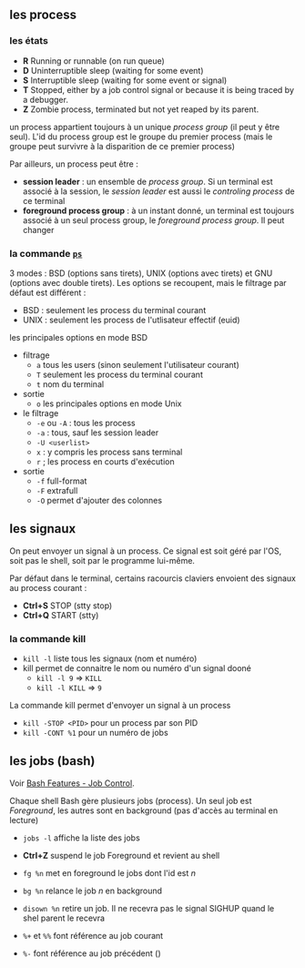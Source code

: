 
## les process

### les états

- **R**	Running or runnable (on run queue)
- **D**	Uninterruptible sleep (waiting for some event)
- **S**	Interruptible sleep (waiting for some event or signal)
- **T**	Stopped, either by a job control signal or because it is being traced by a debugger.
- **Z**	Zombie process, terminated but not yet reaped by its parent.

un process appartient toujours à un unique _process group_ (il peut y être seul). L'id
du process group est le groupe du premier process (mais le groupe peut survivre
à la disparition de ce premier process)

Par ailleurs, un process peut être :
- **session leader** : un ensemble de _process group_. Si un terminal est associé
à la session, le _session leader_ est aussi le _controling process_ de ce terminal
- **foreground process group** : à un instant donné, un terminal est toujours associé 
à un seul process group, le _foreground process group_. Il peut changer 

### la commande [`ps`](http://manpages.ubuntu.com/manpages/precise/man1/ps.1.html)

3 modes : BSD (options sans tirets), UNIX (options avec tirets) et GNU 
(options avec double tirets). Les options se recoupent, mais le filtrage par
défaut est différent :
- BSD : seulement les process du terminal courant
- UNIX : seulement les process de l'utlisateur effectif (euid)

les principales options en mode BSD 
- filtrage
  - `a` tous les users (sinon seulement l'utilisateur courant)
  - `T` seulement les process du terminal courant
  - `t` nom du terminal
- sortie
  - `o`
les principales options en mode Unix
- le filtrage
  - `-e` ou `-A` : tous les process
  - `-a` : tous, sauf les session leader 
  - `-U <userlist>` 
  - `x` : y compris les process sans terminal
  - `r` ; les process en courts d'exécution
- sortie
  - `-f`  full-format
  - `-F` extrafull
  - `-O` permet d'ajouter des colonnes


## les signaux

On peut envoyer un signal à un process. Ce signal est soit géré par l'OS,
soit pas le shell, soit par le programme lui-même.

Par défaut dans le terminal, certains racourcis claviers envoient des 
signaux au process courant :
- **Ctrl+S** STOP (stty stop)
- **Ctrl+Q** START (stty)

### la commande kill

- `kill -l` liste tous les signaux (nom et numéro)
- kill permet de connaitre le nom ou numéro d'un signal dooné
  - `kill -l 9` => `KILL`
  - `kill -l KILL` => `9`

La commande kill permet d'envoyer un signal à un process
- `kill -STOP <PID>` pour un process par son PID
- `kill -CONT %1` pour un numéro de jobs


## les jobs (bash)

Voir [Bash Features - Job Control](https://web.mit.edu/gnu/doc/html/features_5.html).

Chaque shell Bash gère plusieurs jobs (process). Un seul job est *Foreground*,
les autres sont en background (pas d'accès au terminal en lecture)

- `jobs -l` affiche la liste des jobs
- **Ctrl+Z** suspend le job Foreground et revient au shell
- `fg %n` met en foreground le jobs dont l'id est _n_
- `bg %n` relance le job _n_ en background
- `disown %n` retire un job. Il ne recevra pas le signal SIGHUP quand le  
shel parent le recevra

- `%+` et `%%` font référence au job courant
- `%-` font référence au job précédent ()